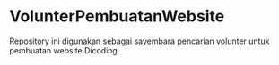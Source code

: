 # VolunterPembuatanWebsite
Repository ini digunakan sebagai sayembara pencarian volunter untuk pembuatan website Dicoding.
